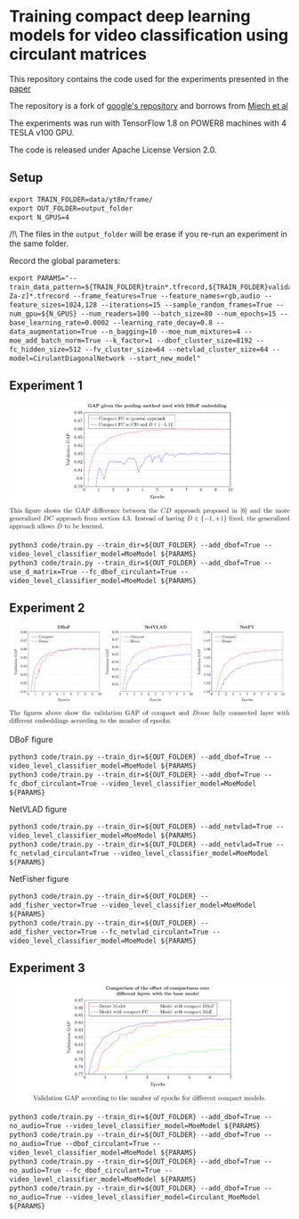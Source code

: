 
# Training compact deep learning models for video classification using circulant matrices

This repository contains the code used for the experiments presented in the [paper][paper] 

The repository is a fork of [google's repository][google's repository] and borrows from [Miech et al][miech] 

The experiments was run with TensorFlow 1.8 on POWER8 machines with 4 TESLA v100 GPU. 

The code is released under Apache License Version 2.0. 

[paper]: https://arxiv.org/abs/1810.01140 
[google's repository]: https://github.com/google/youtube-8m 
[miech]: https://github.com/antoine77340/Youtube-8M-WILLOW

## Setup
```
export TRAIN_FOLDER=data/yt8m/frame/ 
export OUT_FOLDER=output_folder 
export N_GPUS=4 
``` 
/!\ The files in the `output_folder` will be erase if you re-run an experiment in the same folder. 

Record the global parameters: 
``` 
export PARAMS="--train_data_pattern=${TRAIN_FOLDER}train*.tfrecord,${TRAIN_FOLDER}validate[A-Za-z]*.tfrecord --frame_features=True --feature_names=rgb,audio --feature_sizes=1024,128 --iterations=15 --sample_random_frames=True --num_gpu=${N_GPUS} --num_readers=100 --batch_size=80 --num_epochs=15 --base_learning_rate=0.0002 --learning_rate_decay=0.8 --data_augmentation=True --n_bagging=10 --moe_num_mixtures=4 --moe_add_batch_norm=True --k_factor=1 --dbof_cluster_size=8192 --fc_hidden_size=512 --fv_cluster_size=64 --netvlad_cluster_size=64 --model=CirulantDiagonalNetwork --start_new_model" 
```

## Experiment 1
![Alt text](imgs/graph_dc_cd.png?raw=true "Title") 

``` 
python3 code/train.py --train_dir=${OUT_FOLDER} --add_dbof=True --video_level_classifier_model=MoeModel ${PARAMS} 
python3 code/train.py --train_dir=${OUT_FOLDER} --add_dbof=True --use_d_matrix=True --fc_dbof_circulant=True --video_level_classifier_model=MoeModel ${PARAMS} 
```

## Experiment 2
![Alt text](imgs/graph_fc_circulant_embeddings.png?raw=true "Title") 

DBoF figure 
``` 
python3 code/train.py --train_dir=${OUT_FOLDER} --add_dbof=True --video_level_classifier_model=MoeModel ${PARAMS}
python3 code/train.py --train_dir=${OUT_FOLDER} --add_dbof=True --fc_dbof_circulant=True --video_level_classifier_model=MoeModel ${PARAMS} 
``` 

NetVLAD figure 
``` 
python3 code/train.py --train_dir=${OUT_FOLDER} --add_netvlad=True --video_level_classifier_model=MoeModel ${PARAMS} 
python3 code/train.py --train_dir=${OUT_FOLDER} --add_netvlad=True --fc_netvlad_circulant=True --video_level_classifier_model=MoeModel ${PARAMS} 
``` 

NetFisher figure 
``` 
python3 code/train.py --train_dir=${OUT_FOLDER} --add_fisher_vector=True --video_level_classifier_model=MoeModel ${PARAMS} 
python3 code/train.py --train_dir=${OUT_FOLDER} --add_fisher_vector=True --fc_netvlad_circulant=True --video_level_classifier_model=MoeModel ${PARAMS} 
```

## Experiment 3
![Alt text](imgs/graph_layers.png?raw=true "Title") 

``` 
python3 code/train.py --train_dir=${OUT_FOLDER} --add_dbof=True --no_audio=True --video_level_classifier_model=MoeModel ${PARAMS}
python3 code/train.py --train_dir=${OUT_FOLDER} --add_dbof=True --no_audio=True --dbof_circulant=True --video_level_classifier_model=MoeModel ${PARAMS} 
python3 code/train.py --train_dir=${OUT_FOLDER} --add_dbof=True --no_audio=True --fc_dbof_circulant=True --video_level_classifier_model=MoeModel ${PARAMS} 
python3 code/train.py --train_dir=${OUT_FOLDER} --add_dbof=True --no_audio=True --video_level_classifier_model=Circulant_MoeModel ${PARAMS} 
```
